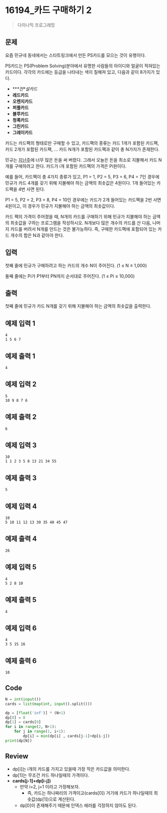 # 16194_카드 구매하기 2

> 다이나믹 프로그래밍



## 문제

요즘 민규네 동네에서는 스타트링크에서 만든 PS카드를 모으는 것이 유행이다.

PS카드는 PS(Problem Solving)분야에서 유명한 사람들의 아이디와 얼굴이 적혀있는 카드이다. 각각의 카드에는 등급을 나타내는 색이 칠해져 있고, 다음과 같이 8가지가 있다.

- ***\*전\**설카드**
- **레드카드**
- **오렌지카드**
- **퍼플카드**
- **블루카드**
- **청록카드**
- **그린카드**
- **그레이카드**

카드는 카드팩의 형태로만 구매할 수 있고, 카드팩의 종류는 카드 1개가 포함된 카드팩, 카드 2개가 포함된 카드팩, ... 카드 N개가 포함된 카드팩과 같이 총 N가지가 존재한다.

민규는 [지난주](https://www.acmicpc.net/problem/11052)에 너무 많은 돈을 써 버렸다. 그래서 오늘은 돈을 최소로 지불해서 카드 N개를 구매하려고 한다. 카드가 i개 포함된 카드팩의 가격은 Pi원이다.

예를 들어, 카드팩이 총 4가지 종류가 있고, P1 = 1, P2 = 5, P3 = 6, P4 = 7인 경우에 민규가 카드 4개를 갖기 위해 지불해야 하는 금액의 최솟값은 4원이다. 1개 들어있는 카드팩을 4번 사면 된다.

P1 = 5, P2 = 2, P3 = 8, P4 = 10인 경우에는 카드가 2개 들어있는 카드팩을 2번 사면 4원이고, 이 경우가 민규가 지불해야 하는 금액의 최솟값이다.

카드 팩의 가격이 주어졌을 때, N개의 카드를 구매하기 위해 민규가 지불해야 하는 금액의 최솟값을 구하는 프로그램을 작성하시오. N개보다 많은 개수의 카드를 산 다음, 나머지 카드를 버려서 N개를 만드는 것은 불가능하다. 즉, 구매한 카드팩에 포함되어 있는 카드 개수의 합은 N과 같아야 한다.

## 입력

첫째 줄에 민규가 구매하려고 하는 카드의 개수 N이 주어진다. (1 ≤ N ≤ 1,000)

둘째 줄에는 Pi가 P1부터 PN까지 순서대로 주어진다. (1 ≤ Pi ≤ 10,000)

## 출력

첫째 줄에 민규가 카드 N개를 갖기 위해 지불해야 하는 금액의 최솟값을 출력한다.

## 예제 입력 1 

```
4
1 5 6 7
```

## 예제 출력 1 

```
4
```

## 예제 입력 2 

```
5
10 9 8 7 6
```

## 예제 출력 2

```
6
```

## 예제 입력 3 

```
10
1 1 2 3 5 8 13 21 34 55
```

## 예제 출력 3 

```
5
```

## 예제 입력 4

```
10
5 10 11 12 13 30 35 40 45 47
```

## 예제 출력 4 

```
26
```

## 예제 입력 5 

```
4
5 2 8 10
```

## 예제 출력 5 

```
4
```

## 예제 입력 6 

```
4
3 5 15 16
```

## 예제 출력 6 

```
10
```

## Code

``` python
N = int(input())
cards = list(map(int, input().split()))

dp = [float('inf')] * (N+1)
dp[0] = 0
dp[1] = cards[0]
for i in range(2, N+1):
    for j in range(1, i+1):
        dp[i] = min(dp[i] , cards[j-1]+dp[i-j])
print(dp[N])
```



## Review

- dp[i]는 i개의 카드를 가지고 있을때 가장 작은 카드값을 의미한다. 
- dp[1]는 무조건 카드 하나일때의 가격이다. 
- **cards[j-1]+dp[i-j])**
  - 만약 i=2, j=1 이라고 가정해보자. 
    - 즉, 카드는 하나짜리의 가격이고(cards[0]) 거기에 카드가 하나일때의 최솟값(dp[1])으로 계산된다. 
  - dp[0]이 존재해주기 때문에 인덱스 에러를 걱정하지 않아도 된다.